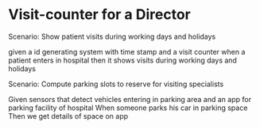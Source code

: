 # Visit-counter for a Director

Scenario: Show patient visits during working days and holidays

  given a id generating system with time stamp and a visit counter
  when a patient enters in hospital
  then it shows visits during working days and holidays
  
Scenario: Compute parking slots to reserve for visiting specialists

  Given sensors that detect vehicles entering in parking area and
  an app for parking facility of hospital
  When someone parks his car in parking space
  Then we get details of space on app
